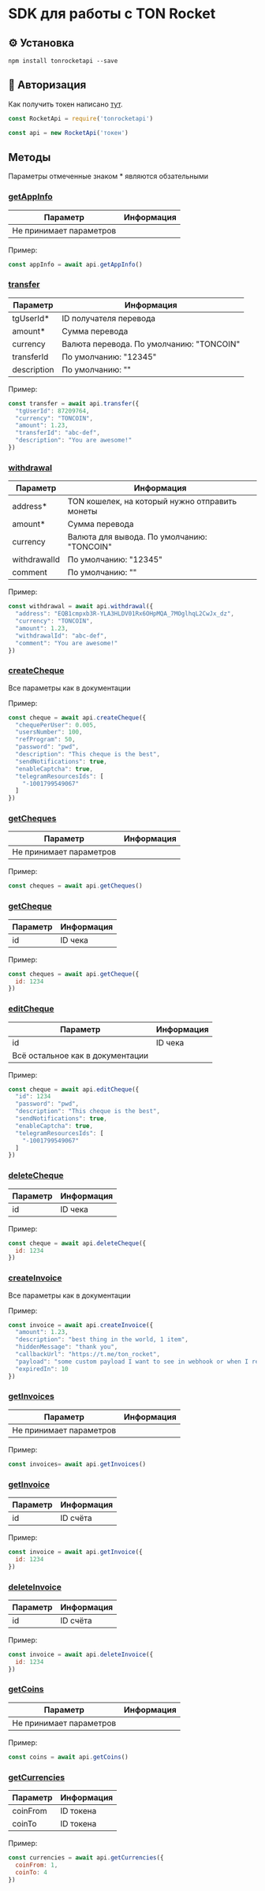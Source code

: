 # SDK для работы с TON Rocket

## ⚙️ Установка

```shell
npm install tonrocketapi --save
```

## 🔐 Авторизация

Как получить токен написано [тут](https://pay.ton-rocket.com/api/).

```javascript
const RocketApi = require('tonrocketapi')

const api = new RocketApi('токен')
```

## Методы

Параметры отмеченные знаком * являются обзательными

### [getAppInfo](https://pay.ton-rocket.com/api/#/app/AppsController_getAppInfo)
| Параметр | Информация |
|---------|-------------|
| Не принимает параметров |

Пример:
```javascript
const appInfo = await api.getAppInfo()
```

### [transfer](https://pay.ton-rocket.com/api/#/app/AppsController_transfer)
| Параметр | Информация |
|---------|-------------|
| tgUserId* | ID получателя перевода |
| amount* | Сумма перевода |
| currency | Валюта перевода. По умолчанию: "TONCOIN" |
| transferId | По умолчанию: "12345" |
| description | По умолчанию: "" |

Пример:
```javascript
const transfer = await api.transfer({
  "tgUserId": 87209764,
  "currency": "TONCOIN",
  "amount": 1.23,
  "transferId": "abc-def",
  "description": "You are awesome!"
})
```

### [withdrawal](https://pay.ton-rocket.com/api/#/app/AppsController_withdrawal)
| Параметр | Информация |
|---------|-------------|
| address* | TON кошелек, на который нужно отправить монеты |
| amount* | Сумма перевода |
| currency | Валюта для вывода. По умолчанию: "TONCOIN" |
| withdrawalId | По умолчанию: "12345" |
| comment | По умолчанию: "" |

Пример:
```javascript
const withdrawal = await api.withdrawal({
  "address": "EQB1cmpxb3R-YLA3HLDV01Rx6OHpMQA_7MOglhqL2CwJx_dz",
  "currency": "TONCOIN",
  "amount": 1.23,
  "withdrawalId": "abc-def",
  "comment": "You are awesome!"
})
```

### [createCheque](https://pay.ton-rocket.com/api/#/multi-cheques/ChequesController_createCheque)
Все параметры как в документации

Пример:
```javascript
const cheque = await api.createCheque({
  "chequePerUser": 0.005,
  "usersNumber": 100,
  "refProgram": 50,
  "password": "pwd",
  "description": "This cheque is the best",
  "sendNotifications": true,
  "enableCaptcha": true,
  "telegramResourcesIds": [
    "-1001799549067"
  ]
})
```

### [getCheques](https://pay.ton-rocket.com/api/#/multi-cheques/ChequesController_getCheques)
| Параметр | Информация |
|---------|-------------|
| Не принимает параметров |

Пример:
```javascript
const cheques = await api.getCheques()
```

### [getCheque](https://pay.ton-rocket.com/api/#/multi-cheques/ChequesController_getCheque)
| Параметр | Информация |
|---------|-------------|
| id | ID чека |

Пример:
```javascript
const cheques = await api.getCheque({
  id: 1234
})
```

### [editCheque](https://pay.ton-rocket.com/api/#/multi-cheques/ChequesController_editCheque)
| Параметр | Информация |
|---------|-------------|
| id | ID чека |
| Всё остальное как в документации |

Пример:
```javascript
const cheque = await api.editCheque({
  "id": 1234
  "password": "pwd",
  "description": "This cheque is the best",
  "sendNotifications": true,
  "enableCaptcha": true,
  "telegramResourcesIds": [
    "-1001799549067"
  ]
})
```

### [deleteCheque](https://pay.ton-rocket.com/api/#/multi-cheques/ChequesController_deleteCheque)
| Параметр | Информация |
|---------|-------------|
| id | ID чека |

Пример:
```javascript
const cheque = await api.deleteCheque({
  id: 1234
})
```

### [createInvoice](https://pay.ton-rocket.com/api/#/tg-invoices/InvoicesController_createInvoice)
Все параметры как в документации

Пример:
```javascript
const invoice = await api.createInvoice({
  "amount": 1.23,
  "description": "best thing in the world, 1 item",
  "hiddenMessage": "thank you",
  "callbackUrl": "https://t.me/ton_rocket",
  "payload": "some custom payload I want to see in webhook or when I request invoice",
  "expiredIn": 10
})
```

### [getInvoices](https://pay.ton-rocket.com/api/#/tg-invoices/InvoicesController_getInvoices)
| Параметр | Информация |
|---------|-------------|
| Не принимает параметров |

Пример:
```javascript
const invoices= await api.getInvoices()
```

### [getInvoice](https://pay.ton-rocket.com/api/#/tg-invoices/InvoicesController_getInvoice)
| Параметр | Информация |
|---------|-------------|
| id | ID счёта |

Пример:
```javascript
const invoice = await api.getInvoice({
  id: 1234
})
```

### [deleteInvoice](https://pay.ton-rocket.com/api/#/tg-invoices/InvoicesController_deleteInvoice)
| Параметр | Информация |
|---------|-------------|
| id | ID счёта |

Пример:
```javascript
const invoice = await api.deleteInvoice({
  id: 1234
})
```

### [getCoins](https://pay.ton-rocket.com/api/#/coins/CoinsController_get)
| Параметр | Информация |
|---------|-------------|
| Не принимает параметров |

Пример:
```javascript
const coins = await api.getCoins()
```

### [getCurrencies](https://pay.ton-rocket.com/api/#/currencies/CurrenciesController_getRates)
| Параметр | Информация |
|---------|-------------|
| coinFrom | ID токена |
| coinTo | ID токена |

Пример:
```javascript
const currencies = await api.getCurrencies({
  coinFrom: 1,
  coinTo: 4
})
```

